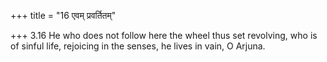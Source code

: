 +++
title = "16 एवम् प्रवर्तितम्"

+++
3.16 He who does not follow here the wheel thus set revolving, who is of
sinful life, rejoicing in the senses, he lives in vain, O Arjuna.
